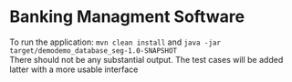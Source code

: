 # Banking Managment Software
To run the application: `mvn clean install` and `java -jar target/demodemo_database_seg-1.0-SNAPSHOT`
<br>
There should not be any substantial output. The test cases will be added latter with a more usable interface
